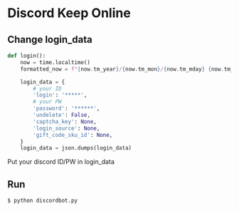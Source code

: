 # Discord Keep Online

## Change login_data
```python
def login():
    now = time.localtime()
    formatted_now = f"{now.tm_year}/{now.tm_mon}/{now.tm_mday} {now.tm_hour}:{now.tm_min}:{now.tm_sec}"

    login_data = {
        # your ID
        'login': '*****',
        # your PW
        'password': '******',
        'undelete': False,
        'captcha_key': None,
        'login_source': None,
        'gift_code_sku_id': None,
    }
    login_data = json.dumps(login_data)
```
Put your discord ID/PW in login_data

## Run
```bash
$ python discordbot.py
```